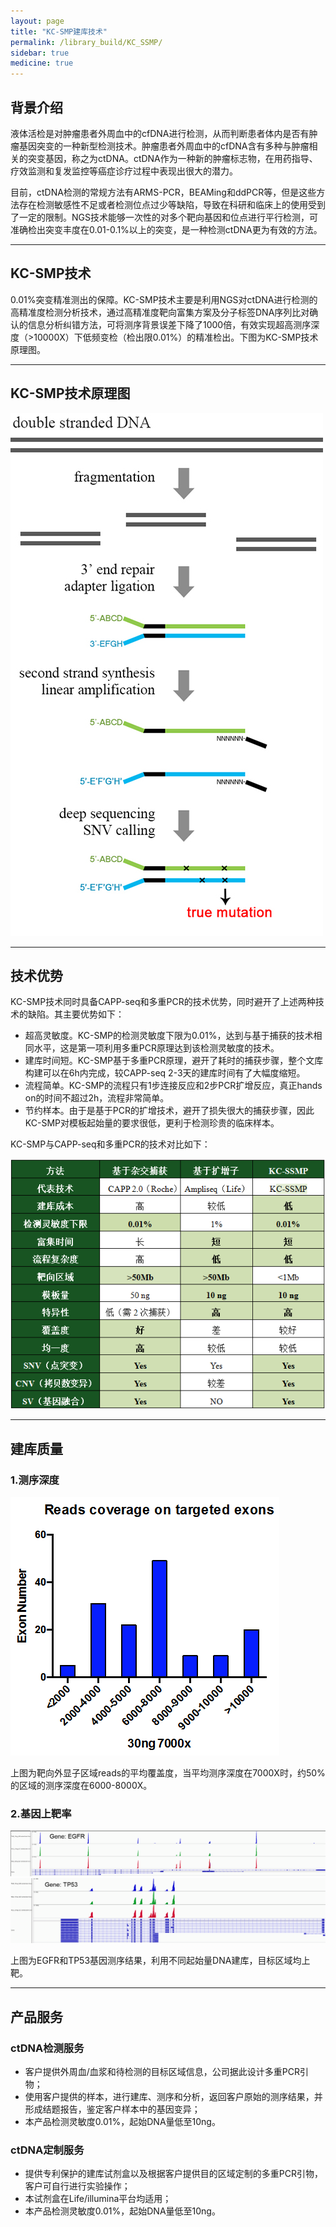 ```yaml
---
layout: page
title: "KC-SMP建库技术"
permalink: /library_build/KC_SSMP/
sidebar: true
medicine: true
---
```


## 背景介绍

液体活检是对肿瘤患者外周血中的cfDNA进行检测，从而判断患者体内是否有肿瘤基因突变的一种新型检测技术。肿瘤患者外周血中的cfDNA含有多种与肿瘤相关的突变基因，称之为ctDNA。ctDNA作为一种新的肿瘤标志物，在用药指导、疗效监测和复发监控等癌症诊疗过程中表现出很大的潜力。

目前，ctDNA检测的常规方法有ARMS-PCR，BEAMing和ddPCR等，但是这些方法存在检测敏感性不足或者检测位点过少等缺陷，导致在科研和临床上的使用受到了一定的限制。NGS技术能够一次性的对多个靶向基因和位点进行平行检测，可准确检出突变丰度在0.01-0.1%以上的突变，是一种检测ctDNA更为有效的方法。

---

## KC-SMP技术

0.01%突变精准测出的保障。KC-SMP技术主要是利用NGS对ctDNA进行检测的高精准度检测分析技术，通过高精准度靶向富集方案及分子标签DNA序列比对确认的信息分析纠错方法，可将测序背景误差下降了1000倍，有效实现超高测序深度（>10000X）下低频变检（检出限0.01%）的精准检出。下图为KC-SMP技术原理图。

---

## KC-SMP技术原理图
<img class="fig30" src="/image/library_build/SSMP/KC-SSMP建库原理.jpg">

---

## 技术优势

KC-SMP技术同时具备CAPP-seq和多重PCR的技术优势，同时避开了上述两种技术的缺陷。其主要优势如下：

* 超高灵敏度。KC-SMP的检测灵敏度下限为0.01%，达到与基于捕获的技术相同水平，这是第一项利用多重PCR原理达到该检测灵敏度的技术。
* 建库时间短。KC-SMP基于多重PCR原理，避开了耗时的捕获步骤，整个文库构建可以在6h内完成，较CAPP-seq 2-3天的建库时间有了大幅度缩短。
* 流程简单。KC-SMP的流程只有1步连接反应和2步PCR扩增反应，真正hands on的时间不超过2h，流程非常简单。
* 节约样本。由于是基于PCR的扩增技术，避开了损失很大的捕获步骤，因此KC-SMP对模板起始量的要求很低，更利于检测珍贵的临床样本。

KC-SMP与CAPP-seq和多重PCR的技术对比如下：

<img src="/image/library_build/SSMP/KC-SSMP-2.png">

---

## 建库质量

### 1.测序深度
<img  class="fig40" src="/image/library_build/SSMP/KC-SSMP-3.png">


上图为靶向外显子区域reads的平均覆盖度，当平均测序深度在7000X时，约50%的区域的测序深度在6000-8000X。

### 2.基因上靶率

<img  class="fig70" src="/image/library_build/SSMP/KC-SSMP-4.png">


<img  class="fig70" src="/image/library_build/SSMP/KC-SSMP-5.png">

上图为EGFR和TP53基因测序结果，利用不同起始量DNA建库，目标区域均上靶。

---

## 产品服务

### ctDNA检测服务

* 客户提供外周血/血浆和待检测的目标区域信息，公司据此设计多重PCR引物；
* 使用客户提供的样本，进行建库、测序和分析，返回客户原始的测序结果，并形成结题报告，鉴定客户样本中的基因变异；
* 本产品检测灵敏度0.01%，起始DNA量低至10ng。

### ctDNA定制服务

* 提供专利保护的建库试剂盒以及根据客户提供目的区域定制的多重PCR引物，客户可自行进行实验操作；
* 本试剂盒在Life/illumina平台均适用；
* 本产品检测灵敏度0.01%，起始DNA量低至10ng。
